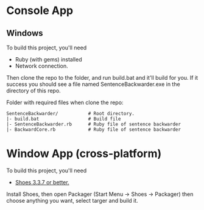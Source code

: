 # Console App
## Windows
To build this project, you'll need
+ Ruby (with gems) installed
+ Network connection.

Then clone the repo to the folder, and run build.bat and it'll build for you. If it success you should see a file named SentenceBackwarder.exe in the directory of this repo.

Folder with required files when clone the repo:
```
SentenceBackwarder/           # Root directory.
|- build.bat                  # Build file
|- SentenceBackwarder.rb      # Ruby file of sentence backwarder
|- BackwardCore.rb            # Ruby file of sentence backwarder
```
# Window App (cross-platform)
To build this project, you'll need
+ [Shoes 3.3.7 or better.](http://shoesrb.com/downloads/)

Install Shoes, then open Packager (Start Menu -> Shoes -> Packager) then choose anything you want, select targer and build it.
